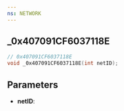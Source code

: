 ```yaml
---
ns: NETWORK
---
```

## _0x407091CF6037118E

```c
// 0x407091CF6037118E
void _0x407091CF6037118E(int netID);
```

## Parameters
* **netID**:
